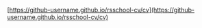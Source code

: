 [https://github-username.github.io/rsschool-cv/cv](https://github-username.github.io/rsschool-cv/cv)